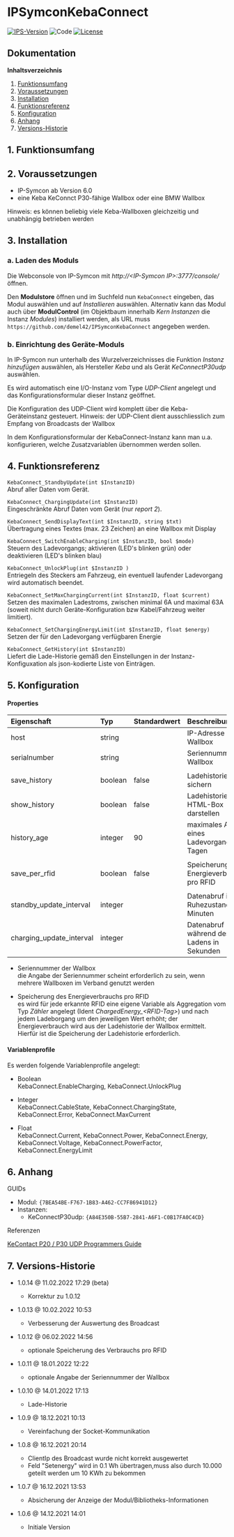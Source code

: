 # IPSymconKebaConnect

[![IPS-Version](https://img.shields.io/badge/Symcon_Version-6.0+-red.svg)](https://www.symcon.de/service/dokumentation/entwicklerbereich/sdk-tools/sdk-php/)
![Code](https://img.shields.io/badge/Code-PHP-blue.svg)
[![License](https://img.shields.io/badge/License-CC%20BY--NC--SA%204.0-green.svg)](https://creativecommons.org/licenses/by-nc-sa/4.0/)

## Dokumentation

**Inhaltsverzeichnis**

1. [Funktionsumfang](#1-funktionsumfang)
2. [Voraussetzungen](#2-voraussetzungen)
3. [Installation](#3-installation)
4. [Funktionsreferenz](#4-funktionsreferenz)
5. [Konfiguration](#5-konfiguration)
6. [Anhang](#6-anhang)
7. [Versions-Historie](#7-versions-historie)

## 1. Funktionsumfang

## 2. Voraussetzungen

- IP-Symcon ab Version 6.0
- eine Keba KeConnct P30-fähige Wallbox oder eine BMW Wallbox

Hinweis: es können beliebig viele Keba-Wallboxen gleichzeitig und unabhängig betrieben werden

## 3. Installation

### a. Laden des Moduls

Die Webconsole von IP-Symcon mit _http://\<IP-Symcon IP\>:3777/console/_ öffnen.

Den **Modulstore** öffnen und im Suchfeld nun `KebaConnect` eingeben, das Modul auswählen und auf _Installieren_ auswählen.
Alternativ kann das Modul auch über **ModulControl** (im Objektbaum innerhalb _Kern Instanzen_ die Instanz _Modules_) installiert werden,
als URL muss `https://github.com/demel42/IPSymconKebaConnect` angegeben werden.

### b. Einrichtung des Geräte-Moduls

In IP-Symcon nun unterhalb des Wurzelverzeichnisses die Funktion _Instanz hinzufügen_ auswählen, als Hersteller _Keba_ und als Gerät _KeConnectP30udp_ auswählen.

Es wird automatisch eine I/O-Instanz vom Type _UDP-Client_ angelegt und das Konfigurationsformular dieser Instanz geöffnet.

Die Konfiguration des UDP-Client wird komplett über die Keba-Geräteinstanz gesteuert.
Hinweis: der UDP-Client dient ausschliesslich zum Empfang von Broadcasts der Wallbox

In dem Konfigurationsformular der KebaConnect-Instanz kann man u.a. konfigurieren, welche Zusatzvariablen übernommen werden sollen.

## 4. Funktionsreferenz

`KebaConnect_StandbyUpdate(int $InstanzID)`<br>
Abruf aller Daten vom Gerät.

`KebaConnect_ChargingUpdate(int $InstanzID)`<br>
Eingeschränkte Abruf Daten vom Gerät (nur _report 2_).

`KebaConnect_SendDisplayText(int $InstanzID, string $txt)`<br>
Übertragung eines Textes (max. 23 Zeichen) an eine Wallbox mit Display

`KebaConnect_SwitchEnableCharging(int $InstanzID, bool $mode)`<br>
Steuern des Ladevorgangs; aktivieren (LED's blinken grün) oder deaktivieren (LED's blinken blau)

`KebaConnect_UnlockPlug(int $InstanzID )`<br>
Entriegeln des Steckers am Fahrzeug, ein eventuell laufender Ladevorgang wird automatisch beendet.

`KebaConnect_SetMaxChargingCurrent(int $InstanzID, float $current)`<br>
Setzen des maximalen Ladestroms, zwischen minimal 6A und maximal 63A (soweit nicht durch Geräte-Konfiguration bzw Kabel/Fahrzeug weiter limitiert).

`KebaConnect_SetChargingEnergyLimit(int $InstanzID, float $energy)`<br>
Setzen der für den Ladevorgang verfügbaren Energie

`KebaConnect_GetHistory(int $InstanzID)`<br>
Liefert die Lade-Historie gemäß den Einstellungen in der Instanz-Konfiguⅹation als json-kodierte Liste von Einträgen.

## 5. Konfiguration

#### Properties

| Eigenschaft                           | Typ      | Standardwert | Beschreibung |
| :------------------------------------ | :------  | :----------- | :----------- |
| host                                  | string   |              | IP-Adresse der Wallbox |
| serialnumber                          | string   |              | Seriennummer der Wallbox |
|                                       |          |              | |
| save_history                          | boolean  | false        | Ladehistorie sichern |
| show_history                          | boolean  | false        | Ladehistorie in HTML-Box darstellen |
| history_age                           | integer  | 90           | maximales Alter eines Ladevorgangs in Tagen |
|                                       |          |              | |
| save_per_rfid                         | boolean  | false        | Speicherung des Energieverbrauchs pro RFID |
|                                       |          |              | |
| standby_update_interval               | integer  |              | Datenabruf im Ruhezustand in Minuten |
| charging_update_interval              | integer  |              | Datenabruf während des Ladens in Sekunden |

* Seriennummer der Wallbox<br>
die Angabe der Seriennummer scheint erforderlich zu sein, wenn mehrere Wallboxen im Verband genutzt werden

* Speicherung des Energieverbrauchs pro RFID<br>
es wird für jede erkannte RFID eine eigene Variable als Aggregation vom Typ _Zähler_ angelegt (Ident *ChargedEnergy_\<RFID-Tag\>*) und nach
jedem Ladeborgang um den jeweiligen Wert erhöht; der Energieverbrauch wird aus der Ladehistorie der Wallbox ermittelt.
Hierfür ist die Speicherung der Ladehistorie erforderlich.

#### Variablenprofile

Es werden folgende Variablenprofile angelegt:

* Boolean<br>
KebaConnect.EnableCharging, KebaConnect.UnlockPlug

* Integer<br>
KebaConnect.CableState, KebaConnect.ChargingState, KebaConnect.Error, KebaConnect.MaxCurrent

* Float<br>
KebaConnect.Current, KebaConnect.Power, KebaConnect.Energy, KebaConnect.Voltage, KebaConnect.PowerFactor, KebaConnect.EnergyLimit

## 6. Anhang

GUIDs
- Modul: `{7BEA54BE-F767-1B83-A462-CC7F86941D12}`
- Instanzen:
  - KeConnectP30udp: `{A84E350B-55B7-2841-A6F1-C0B17FA0C4CD}`

Referenzen

[KeContact P20 / P30 UDP Programmers Guide](https://www.keba.com/file/downloads/e-mobility/KeContact_P20_P30_UDP_ProgrGuide_en.pdf)

## 7. Versions-Historie

- 1.0.14 @ 11.02.2022 17:29 (beta)
  - Korrektur zu 1.0.12

- 1.0.13 @ 10.02.2022 10:53
  - Verbesserung der Auswertung des Broadcast

- 1.0.12 @ 06.02.2022 14:56
  - optionale Speicherung des Verbrauchs pro RFID

- 1.0.11 @ 18.01.2022 12:22
  - optionale Angabe der Seriennummer der Wallbox

- 1.0.10 @ 14.01.2022 17:13
  - Lade-Historie

- 1.0.9 @ 18.12.2021 10:13
  - Vereinfachung der Socket-Kommunikation

- 1.0.8 @ 16.12.2021 20:14
  - ClientIp des Broadcast wurde nicht korrekt ausgewertet
  - Feld "Setenergy" wird in 0.1 Wh übertragen,muss also durch 10.000 geteilt werden um 10 KWh zu bekommen

- 1.0.7 @ 16.12.2021 13:53
  - Absicherung der Anzeige der Modul/Bibliotheks-Informationen

- 1.0.6 @ 14.12.2021 14:01
  - Initiale Version
